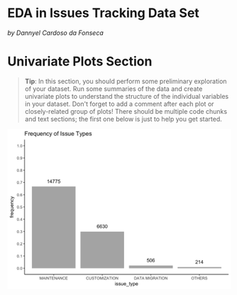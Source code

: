
EDA in Issues Tracking Data Set
===============================

*by Dannyel Cardoso da Fonseca*

Univariate Plots Section
========================

> **Tip**: In this section, you should perform some preliminary exploration of your dataset. Run some summaries of the data and create univariate plots to understand the structure of the individual variables in your dataset. Don't forget to add a comment after each plot or closely-related group of plots! There should be multiple code chunks and text sections; the first one below is just to help you get started.

<img src="project_05_files/figure-markdown_github-ascii_identifiers/Univariate_Plots-1.png" width="672" />

